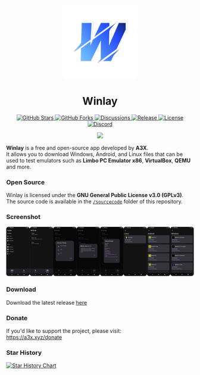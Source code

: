 <p align="center">
  <img src="https://raw.githubusercontent.com/a3x-xyz/Winlay/refs/heads/main/uploads/winlay.png" alt="Winlay Logo" width="200">
</p>

<h1 align="center"><b>Winlay</b></h1>

<p align="center">
  <a href="https://github.com/a3x-xyz/Winlay/stargazers">
    <img src="https://img.shields.io/github/stars/a3x-xyz/Winlay?style=flat&logo=github" alt="GitHub Stars">
  </a>
  <a href="https://github.com/a3x-xyz/Winlay/fork">
    <img src="https://img.shields.io/github/forks/a3x-xyz/Winlay?style=flat&logo=github" alt="GitHub Forks">
  </a>
  <a href="https://github.com/a3x-xyz/Winlay/discussions">
    <img src="https://img.shields.io/github/discussions/a3x-xyz/Winlay?label=Discussion&logo=github" alt="Discussions">
  </a>
  <a href="https://github.com/a3x-xyz/Winlay/releases/latest">
    <img src="https://img.shields.io/github/v/release/a3x-xyz/Winlay?label=Release&logo=github" alt="Release">
  </a>
  <a href="https://github.com/a3x-xyz/Winlay/blob/main/LICENSE">
    <img src="https://img.shields.io/github/license/a3x-xyz/Winlay?label=License&logo=gnu" alt="License">
  </a>
  <a href="https://discord.gg/GKmupvNpAd">
    <img src="https://img.shields.io/badge/Discord-Join%20Chat-5865F2?logo=discord&logoColor=white" alt="Discord">
  </a>
</p>
<p align="center">
  <a href="https://apps.obtainium.imranr.dev/redirect?r=obtainium://add/https://github.com/mardous/BoomingMusic/" target="_blank" rel="noopener noreferrer">
    <img src="https://raw.githubusercontent.com/ImranR98/Obtainium/main/assets/graphics/badge_obtainium.png" height="60">
  </a>
</p>

**Winlay** is a free and open-source app developed by **A3X**.  
It allows you to download Windows, Android, and Linux files that can be used to test emulators such as **Limbo PC Emulator x86**, **VirtualBox**, **QEMU** and more.

### Open Source

Winlay is licensed under the **GNU General Public License v3.0 (GPLv3)**.  
The source code is available in the [`/sourcecode`](https://github.com/a3x-xyz/Winlay/tree/main/sourcecode) folder of this repository.

### Screenshot

<p align="center">
  <img src="https://raw.githubusercontent.com/a3x-xyz/Winlay/refs/heads/main/uploads/screenshot.png" alt="screenshot">
</p>

### Download

Download the latest release [here](https://github.com/a3x-xyz/Winlay/releases/latest)

### Donate
If you'd like to support the project, please visit:  
https://a3x.xyz/donate

### Star History

[![Star History Chart](https://api.star-history.com/svg?repos=a3x-xyz/Winlay&type=Date)](https://star-history.com/#a3x-xyz/Winlay&Date)
